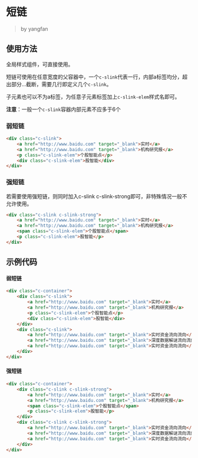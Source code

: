 # 短链
> by yangfan


## 使用方法

全局样式组件，可直接使用。

短链可使用在任意宽度的父容器中，一个`c-slink`代表一行，内部a标签均分，超出部分...截断，需要几行即定义几个`c-slink`。

子元素也可以不为a标签，为任意子元素标签加上`c-slink-elem`样式名即可。

**注意**：一般一个`c-slink`容器内部元素不应多于6个


### 弱短链

``` html
<div class="c-slink">
    <a href="http://www.baidu.com" target="_blank">实时</a>
    <a href="http://www.baidu.com" target="_blank">机构研究报</a>
    <p class="c-slink-elem">个股智能点</p>
    <div class="c-slink-elem">股智能</div>
</div>
```


### 强短链

若需要使用强短链，则同时加入c-slink c-slink-strong即可，非特殊情况一般不允许使用。

``` html
<div class="c-slink c-slink-strong">
    <a href="http://www.baidu.com" target="_blank">实时</a>
    <a href="http://www.baidu.com" target="_blank">机构研究报</a>
    <span class="c-slink-elem">个股智能点</span>
    <p class="c-slink-elem">股智能</p>
</div>
```



## 示例代码

#### 弱短链

``` html
<div class="c-container">
    <div class="c-slink">
        <a href="http://www.baidu.com" target="_blank">实时</a>
        <a href="http://www.baidu.com" target="_blank">机构研究报</a>
        <p class="c-slink-elem">个股智能点</p>
        <div class="c-slink-elem">股智能</div>
    </div>
    <div class="c-slink">
        <a href="http://www.baidu.com" target="_blank">实时资金流向流向</a>
        <a href="http://www.baidu.com" target="_blank">深度数据解谜流向流向</a>
        <a href="http://www.baidu.com" target="_blank">实时资金流向流向</a>
    </div>
</div>
```

#### 强短链

``` html
<div class="c-container">
    <div class="c-slink c-slink-strong">
        <a href="http://www.baidu.com" target="_blank">实时</a>
        <a href="http://www.baidu.com" target="_blank">机构研究报</a>
        <span class="c-slink-elem">个股智能点</span>
        <p class="c-slink-elem">股智能</p>
    </div>
    <div class="c-slink c-slink-strong">
        <a href="http://www.baidu.com" target="_blank">实时资金流向流向</a>
        <a href="http://www.baidu.com" target="_blank">深度数据解谜流向流向</a>
        <a href="http://www.baidu.com" target="_blank">实时资金流向流向</a>
    </div>
</div>
```